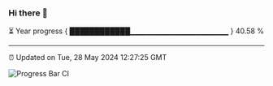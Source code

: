 ### Hi there 👋

⏳ Year progress { ████████████▁▁▁▁▁▁▁▁▁▁▁▁▁▁▁▁▁▁ } 40.58 %

---

⏰ Updated on Tue, 28 May 2024 12:27:25 GMT

![Progress Bar CI](https://github.com/liununu/liununu/workflows/Progress%20Bar%20CI/badge.svg)
